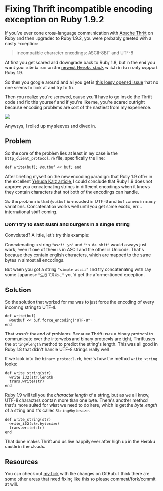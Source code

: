 # Fixing Thrift incompatible encoding exception on Ruby 1.9.2

If you've ever done cross-language communication with [Apache Thrift](http://thrift.apache.org/) on Ruby
and then upgraded to Ruby 1.9.2, you were probably greeted with a nasty exception:

> incompatible character encodings: ASCII-8BIT and UTF-8

At first you get scared and downgrade back to Ruby 1.8, but in the end you want your site to run
on the [newest Heroku stack](http://devcenter.heroku.com/articles/cedar#stack_software_versions) which
in turn only support Ruby 1.9.

So then you google around and all you get is [this lousy opened issue](https://issues.apache.org/jira/browse/THRIFT-1023)
that no one seems to look at and try to fix.

Then you realize you're screwed, cause you'll have to go inside the Thrift code and fix this yourself
and if you're like me, you're scared outright because encoding problems are sort of the nastiest from my experience.

![](http://media.tumblr.com/tumblr_lnoea8assi1qahol6.png)

Anyways, I rolled up my sleeves and dived in.

## Problem

So the core of the problem lies at least in my case in the `http_client_protocol.rb` file, specifically the line:

    def write(buf); @outbuf << buf; end

After briefing myself on the new encoding paradigm that Ruby 1.9 offer in the excellent 
[Yehuda Katz article](http://yehudakatz.com/2010/05/05/ruby-1-9-encodings-a-primer-and-the-solution-for-rails/),
I could conclude that Ruby 1.9 does not approve you concatenating strings in different encodings when it knows they 
contain characters that not both of the encodings can handle.

So the problem is that `@outbuf` is encoded in UTF-8 and `buf` comes in many variations. Concatenation works well
until you get some exotic, err... international stuff coming.

### Don't try to east sushi and burgers in a single string

Convoluted? A little, let's try this example:

Concatenating a string `"ascii yo"` and `"is da shit"` would always just work, even if one of them is in ASCII and
the other in Unicode. That's because they contain english characters, which are mapped to the same bytes in almost all 
encodings.

But when you got a string `"simple ascii"` and try concatenating with say some Japanese `"生きて来たに"` you'd get the aformentioned
exception.

## Solution

So the solution that worked for me was to just force the encoding of every incoming string to UTF-8.

    def write(buf)
      @outbuf << buf.force_encoding("UTF-8")
    end

That wasn't the end of problems. Because Thrift uses a binary protocol to communicate over the interwebs and binary
protocols are tight, Thrift uses the `String#length` method to predict the string's length. This was all good in Ruby 1.8
that didn't handle UTF-8 strings really well.

If we look into the `binary_protocol.rb`, here's how the method `write_string` looks:

    def write_string(str)
      write_i32(str.length)
      trans.write(str)
    end

Ruby 1.9 will tell you the *character length* of a string, but as we all know, UTF-8 characters contain more than one byte.
There's another method that's more suited for what we need to do here, which is get the *byte length* of a string and it's
called `String#bytesize`.

    def write_string(str)
      write_i32(str.bytesize)
      trans.write(str)
    end
    
That done makes Thrift and us live happily ever after high up in the Heroku castle in the clouds.

## Resources

You can check out [my fork](https://github.com/codeartists/thrift/commit/840889f3f5a737d6d6bffb28a8604176a64bdc45) 
with the changes on GitHub. I think there are some other areas that need fixing like this so please comment/fork/commit at will.